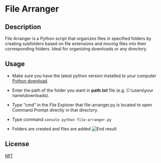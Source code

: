 # File Arranger

## Description

File Arranger is a Python script that organizes files in  specified folders by creating subfolders based on file extensions 
and moving files into their corresponding folders. Ideal for organizing downloads or any directory.

## Usage
- Make sure you have the latest python version installed to your computer [Python download](https://www.python.org/downloads/).

- Enter the path of the folder you want in **path.txt** file (e.g. C:\users\your name\downloads).

- Type "cmd" in the File Explorer that file-arranger.py is located to open Command Prompt directly in that directory.

- Type command
```console python file-arranger.py```
- Folders are created and files are added
![End result](https://imgur.com/a/DZuAqBS)

## License

[MIT](https://choosealicense.com/licenses/mit/)
